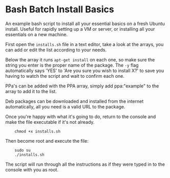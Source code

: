 # Bash Batch Install Basics

An example bash script to install all your essential basics on a fresh Ubuntu install. Useful for rapidly setting up a VM or server, or installing all your essentials on a new machine.

First open the ```installs.sh``` file in a text editor, take a look at the arrays, you can add or edit the list according to your needs.

Below the array it runs ```apt-get install``` on each one, so make sure the string you enter is the proper name of the package. The ```-y``` flag automatically says 'YES' to 'Are you sure you wish to install X?' to save you having to watch the script and wait to confirm each one.

PPa's can be added with the PPA array, simply add ppa:"example" to the array to add it to the list.

Deb packages can be downloaded and installed from the internet automatically, all you need is a valid URL to the package.

Once you're happy with what it's going to do, return to the console and make the file executable if it's not already.

```
    chmod +x installs.sh
```

Then become root and execute the file:

```
    sudo su
    ./installs.sh
```

The script will run through all the instructions as if they were typed in to the console with you as root.


